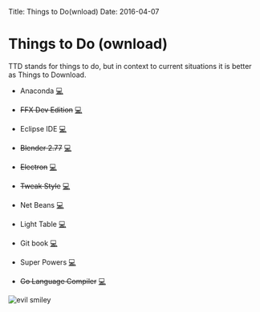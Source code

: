 Title: Things to Do(wnload)
Date: 2016-04-07

# Things to Do (ownload)

TTD stands for things to do, but in context to current situations it is better as Things to Download.

* Anaconda [💻](https://www.continuum.io/downloads)

* ~~FFX Dev Edition~~ [💻](https://www.mozilla.org/en-US/firefox/developer/)

* Eclipse IDE [💻](https://www.eclipse.org/downloads/)

* ~~Blender 2.77~~ [💻](https://www.blender.org/download/)

* ~~Electron~~ [💻](http://electron.atom.io/)

* ~~Tweak Style~~ [💻](https://tweakstyle.com/download.html)

* Net Beans [💻](https://netbeans.org/downloads/index.html)

* Light Table [💻](http://lighttable.com/)

* Git book [💻](https://www.gitbook.com/editor)

* Super Powers [💻](http://superpowers-html5.com/index.en.html)

* ~~Go Language Compiler~~ [💻](https://golang.org/dl/)

![evil smiley](http://3.bp.blogspot.com/-QUDyvNOeHQ8/UhNYr2udGLI/AAAAAAAADg8/u5t25ayQoXA/s1600/1.jpg)
